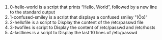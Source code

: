1. 0-hello-world is a script that prints “Hello, World”, followed by a new line to the standard output
2. 1-confused-smiley is a script that displays a confused smiley "(Ôo)'
3. 2-hellofile is a script to Display the content of the /etc/passwd file
4. 3-twofiles is script to Display the content of /etc/passwd and /etc/hosts
5. 4-lastlines is a script to Display the last 10 lines of /etc/passwd

